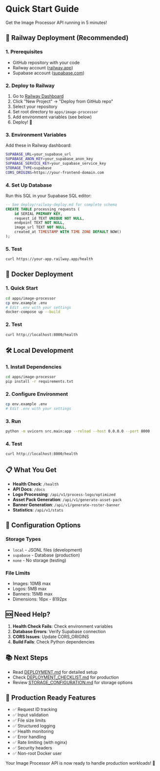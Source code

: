 # Quick Start Guide

Get the Image Processor API running in 5 minutes!

## 🚀 **Railway Deployment (Recommended)**

### 1. Prerequisites
- GitHub repository with your code
- Railway account ([railway.app](https://railway.app))
- Supabase account ([supabase.com](https://supabase.com))

### 2. Deploy to Railway
1. Go to [Railway Dashboard](https://railway.app/dashboard)
2. Click "New Project" → "Deploy from GitHub repo"
3. Select your repository
4. Set root directory to `apps/image-processor`
5. Add environment variables (see below)
6. Deploy! 🎉

### 3. Environment Variables
Add these in Railway dashboard:
```bash
SUPABASE_URL=your_supabase_url
SUPABASE_ANON_KEY=your_supabase_anon_key
SUPABASE_SERVICE_KEY=your_supabase_service_key
STORAGE_TYPE=supabase
CORS_ORIGINS=https://your-frontend-domain.com
```

### 4. Set Up Database
Run this SQL in your Supabase SQL editor:
```sql
-- See deploy/railway-deploy.md for complete schema
CREATE TABLE processing_requests (
    id SERIAL PRIMARY KEY,
    request_id TEXT UNIQUE NOT NULL,
    endpoint TEXT NOT NULL,
    image_url TEXT NOT NULL,
    created_at TIMESTAMP WITH TIME ZONE DEFAULT NOW()
);
```

### 5. Test
```bash
curl https://your-app.railway.app/health
```

## 🐳 **Docker Deployment**

### 1. Quick Start
```bash
cd apps/image-processor
cp env.example .env
# Edit .env with your settings
docker-compose up --build
```

### 2. Test
```bash
curl http://localhost:8000/health
```

## 🛠️ **Local Development**

### 1. Install Dependencies
```bash
cd apps/image-processor
pip install -r requirements.txt
```

### 2. Configure Environment
```bash
cp env.example .env
# Edit .env with your settings
```

### 3. Run
```bash
python -m uvicorn src.main:app --reload --host 0.0.0.0 --port 8000
```

### 4. Test
```bash
curl http://localhost:8000/health
```

## 📋 **What You Get**

- **Health Check**: `/health`
- **API Docs**: `/docs`
- **Logo Processing**: `/api/v1/process-logo/optimized`
- **Asset Pack Generation**: `/api/v1/generate-asset-pack`
- **Banner Generation**: `/api/v1/generate-roster-banner`
- **Statistics**: `/api/v1/stats`

## 🔧 **Configuration Options**

### Storage Types
- `local` - JSONL files (development)
- `supabase` - Database (production)
- `none` - No storage (testing)

### File Limits
- Images: 10MB max
- Logos: 5MB max
- Banners: 15MB max
- Dimensions: 16px - 8192px

## 🆘 **Need Help?**

1. **Health Check Fails**: Check environment variables
2. **Database Errors**: Verify Supabase connection
3. **CORS Issues**: Update CORS_ORIGINS
4. **Build Fails**: Check Python dependencies

## 📚 **Next Steps**

- Read [DEPLOYMENT.md](docs/DEPLOYMENT.md) for detailed setup
- Check [DEPLOYMENT_CHECKLIST.md](deploy/DEPLOYMENT_CHECKLIST.md) for production
- Review [STORAGE_CONFIGURATION.md](docs/STORAGE_CONFIGURATION.md) for storage options

## 🎯 **Production Ready Features**

- ✅ Request ID tracking
- ✅ Input validation
- ✅ File size limits
- ✅ Structured logging
- ✅ Health monitoring
- ✅ Error handling
- ✅ Rate limiting (with nginx)
- ✅ Security headers
- ✅ Non-root Docker user

Your Image Processor API is now ready to handle production workloads! 🚀
